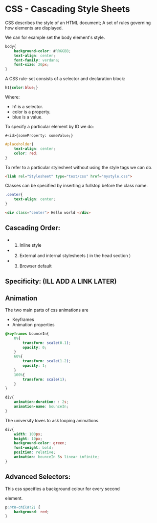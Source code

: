 # CSS - Cascading Style Sheets

CSS describes the style of an HTML document;
A set of rules governing how elements are displayed.


We can for example set the body element's style.
````CSS
body{
	background-color: #RRGGBB;
	text-align: center;
	font-family: verdana;
	font-size: 20px;
}
````

A CSS rule-set consists of a selector and declaration block:
````CSS
h1{color:blue;}
````
Where:
* h1 is a selector.
* color is a property.
* blue is a value.


To specify a particular element by ID we do:
````Pseudo
#<id>{someProperty: someValue;}
````

````CSS
#placeholder{
	text-align: center;
	color: red;
}
````

To refer to a particular stylesheet without using the style tags we can do.
````HTML
<link rel="Stylesheet" type="text/css" href="mystyle.css">
````

Classes can be specified by inserting a fullstop before the class name.

````CSS
.center{
	text-align: center;
}
````

````HTML
<div class="center"> Hello world </div>
````

## Cascading Order:
* 1. Inline style
* 2. External and internal stylesheets ( in the head section )
* 3. Browser default


## Specificity: (ILL ADD A LINK LATER)

## Animation
The two main parts of css animations are
* Keyframes
* Animation properties

````CSS
@keyframes bounceIn{
	0%{
		transform: scale(0.1);
		opacity: 0;
	}
	60%{
		transform: scale(1.2);
		opacity: 1;
	}
	100%{
		transform: scale(1);
	}
}
````

````CSS
div{
	animation-duration: : 2s;
	animation-name: bounceIn;
}
````

The university loves to ask looping animations

````CSS
div{
	width: 100px;
	height: 10px;
	background-color: green;
	font-weight: bold;
	position: relative;
	animation: bounceIn 5s linear infinite;
}
````

## Advanced Selectors:
This css specifies a background colour for every second <p> element.
````CSS
p:nth-child(2) {
    background: red;
}
````
